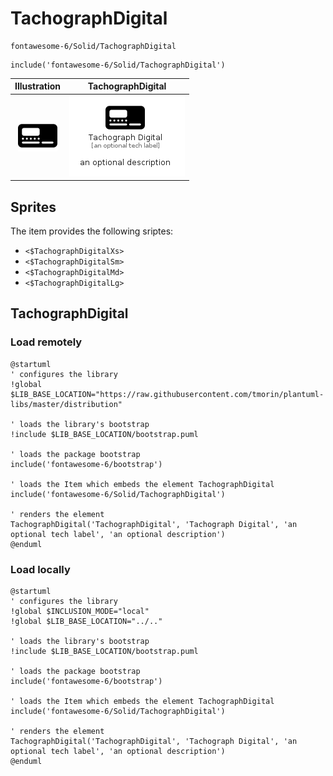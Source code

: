 # TachographDigital


```text
fontawesome-6/Solid/TachographDigital
```

```text
include('fontawesome-6/Solid/TachographDigital')
```



| Illustration | TachographDigital |
| :---: | :---: |
| ![illustration for Illustration](../../fontawesome-6/Solid/TachographDigital.png) | ![illustration for TachographDigital](../../fontawesome-6/Solid/TachographDigital.Local.png) |



## Sprites
The item provides the following sriptes:

- `<$TachographDigitalXs>`
- `<$TachographDigitalSm>`
- `<$TachographDigitalMd>`
- `<$TachographDigitalLg>`





## TachographDigital

### Load remotely
```plantuml
@startuml
' configures the library
!global $LIB_BASE_LOCATION="https://raw.githubusercontent.com/tmorin/plantuml-libs/master/distribution"

' loads the library's bootstrap
!include $LIB_BASE_LOCATION/bootstrap.puml

' loads the package bootstrap
include('fontawesome-6/bootstrap')

' loads the Item which embeds the element TachographDigital
include('fontawesome-6/Solid/TachographDigital')

' renders the element
TachographDigital('TachographDigital', 'Tachograph Digital', 'an optional tech label', 'an optional description')
@enduml
```

### Load locally
```plantuml
@startuml
' configures the library
!global $INCLUSION_MODE="local"
!global $LIB_BASE_LOCATION="../.."

' loads the library's bootstrap
!include $LIB_BASE_LOCATION/bootstrap.puml

' loads the package bootstrap
include('fontawesome-6/bootstrap')

' loads the Item which embeds the element TachographDigital
include('fontawesome-6/Solid/TachographDigital')

' renders the element
TachographDigital('TachographDigital', 'Tachograph Digital', 'an optional tech label', 'an optional description')
@enduml
```

